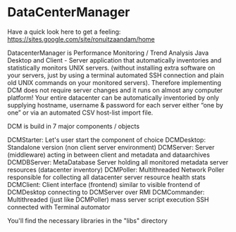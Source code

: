# DataCenterManager

Have a quick look here to get a feeling: https://sites.google.com/site/ronuitzaandam/home

DatacenterManager is Performance Monitoring / Trend Analysis Java Desktop and Client - Server application that
automatically inventories and statistically monitors UNIX servers. (without installing extra software on your
servers, just by using a terminal automated SSH connection and plain old UNIX commands on your monitored servers).
Therefore implementing DCM does not require server changes and it runs on almost any computer platform!
Your entire datacenter can be automatically inventoried by only supplying hostname, username &amp; password for each server
either “one by one” or via an automated CSV host-list import file.

DCM is build in 7 major components / objects

DCMStarter:   Let's user start the component of choice
DCMDesktop:   Standalone version (non client server environment)
DCMServer:    Server (middleware) acting in between client and metadata and dataarchives
DCMDBServer:  MetaDatabase Server holding all monitored metadata server resources (datacenter inventory)
DCMPoller:    Multithreaded Network Poller responsible for collecting all datacenter server resource health stats
DCMClient:    Client interface (frontend) similar to visible frontend of DCMDesktop connecting to DCMServer over RMI
DCMCommander: Multithreaded (just like DCMPoller) mass server script execution SSH connected with Terminal automator

You'll find the necessary libraries in the "libs" directory
